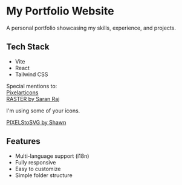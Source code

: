 # My Portfolio Website

A personal portfolio showcasing my skills, experience, and projects.

## Tech Stack

- Vite  
- React  
- Tailwind CSS

Special mentions to:  
[Pixelarticons](https://pixelarticons.com/)  
[RASTER by Saran Raj](https://raster.saran13raj.com/icons)

I'm using some of your icons.

[PIXELStoSVG by Shawn](https://codepen.io/shshaw/pen/XbxvNj)

## Features

- Multi-language support (i18n)  
- Fully responsive  
- Easy to customize  
- Simple folder structure  